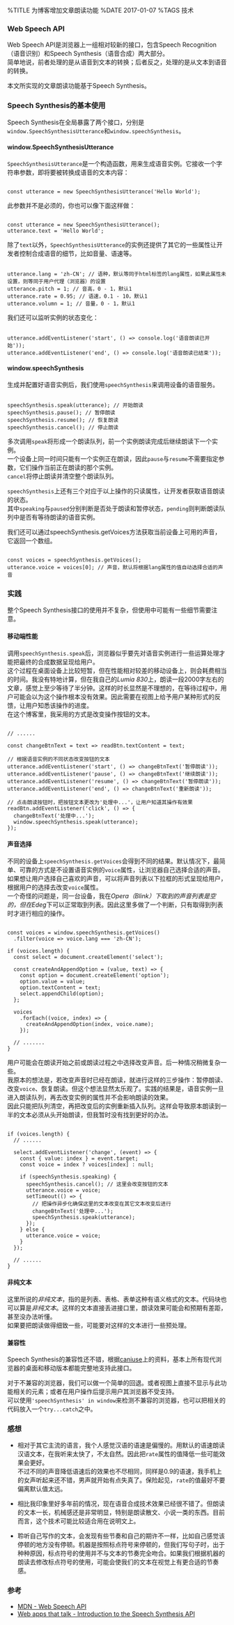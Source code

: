 %TITLE 为博客增加文章朗读功能
%DATE 2017-01-07
%TAGS 技术

### Web Speech API

Web Speech API是浏览器上一组相对较新的接口，包含Speech Recognition（语音识别）和Speech Synthesis（语音合成）两大部分。  
简单地说，前者处理的是从语音到文本的转换；后者反之，处理的是从文本到语音的转换。

本文所实现的文章朗读功能基于Speech Synthesis。

### Speech Synthesis的基本使用

Speech Synthesis在全局暴露了两个接口，分别是`window.SpeechSynthesisUtterance`和`window.speechSynthesis`。

#### window.SpeechSynthesisUtterance

`SpeechSynthesisUtterance`是一个构造函数，用来生成语音实例。它接收一个字符串参数，即将要被转换成语音的文本内容：

<pre><code class="language-javascript">
const utterance = new SpeechSynthesisUtterance('Hello World');
</code></pre>

此参数并不是必须的，你也可以像下面这样做：

<pre><code class="language-javascript">
const utterance = new SpeechSynthesisUtterance();
utterance.text = 'Hello World';
</code></pre>

除了`text`以外，`SpeechSynthesisUtterance`的实例还提供了其它的一些属性让开发者控制合成语音的细节，比如音量、语速等。

<pre><code class="language-javascript">
utterance.lang = 'zh-CN'; // 语种，默认等同于html标签的lang属性，如果此属性未设置，则等同于用户代理（浏览器）的设置
utterance.pitch = 1; // 音高，0 - 1，默认1
utterance.rate = 0.95; // 语速，0.1 - 10，默认1
utterance.volumn = 1; // 音量，0 - 1，默认1
</code></pre>

我们还可以监听实例的状态变化：

<pre><code class="language-javascript">
utterance.addEventListener('start', () => console.log('语音朗读已开始'));
utterance.addEventListener('end', () => console.log('语音朗读已结束'));
</code></pre>

#### window.speechSynthesis

生成并配置好语音实例后，我们使用`speechSynthesis`来调用设备的语音服务。

<pre><code class="language-javascript">
speechSynthesis.speak(utterance); // 开始朗读
speechSynthesis.pause(); // 暂停朗读
speechSynthesis.resume(); // 恢复朗读
speechSynthesis.cancel(); // 停止朗读
</code></pre>

多次调用`speak`将形成一个朗读队列，前一个实例朗读完成后继续朗读下一个实例。  
一个设备上同一时间只能有一个实例正在朗读，因此`pause`与`resume`不需要指定参数，它们操作当前正在朗读的那个实例。  
`cancel`将停止朗读并清空整个朗读队列。

`speechSynthesis`上还有三个对应于以上操作的只读属性，让开发者获取语音朗读的状态。  
其中`speaking`与`paused`分别判断是否处于朗读和暂停状态，`pending`则判断朗读队列中是否有等待朗读的语音实例。  

我们还可以通过speechSynthesis.getVoices方法获取当前设备上可用的声音，它返回一个数组。

<pre><code class="language-javascript">
const voices = speechSynthesis.getVoices();
utterance.voice = voices[0]; // 声音，默认将根据lang属性的值自动选择合适的声音
</code></pre>

### 实践

整个Speech Synthesis接口的使用并不复杂，但使用中可能有一些细节需要注意。

#### 移动端性能

调用`speechSynthesis.speak`后，浏览器似乎要先对语音实例进行一些运算处理才能把最终的合成数据呈现给用户。  
这个过程在桌面设备上比较短暂，但在性能相对较差的移动设备上，则会耗费相当的时间。我没有特地计算，但在我自己的*Lumia 830*上，朗读一段2000字左右的文章，感觉上至少等待了半分钟。这样的时长显然是不理想的，在等待过程中，用户可能会以为这个操作根本没有效果。因此需要在视图上给予用户某种形式的反馈，让用户知悉该操作的进度。  
在这个博客里，我采用的方式是改变操作按钮的文本。

<pre><code class="language-javascript">
// ......

const changeBtnText = text => readBtn.textContent = text;

// 根据语音实例的不同状态改变按钮的文本
utterance.addEventListener('start', () => changeBtnText('暂停朗读'));
utterance.addEventListener('pause', () => changeBtnText('继续朗读'));
utterance.addEventListener('resume', () => changeBtnText('暂停朗读'));
utterance.addEventListener('end', () => changeBtnText('重新朗读'));

// 点击朗读按钮时，把按钮文本更改为'处理中...'，让用户知道其操作有效果
readBtn.addEventListener('click', () => {
  changeBtnText('处理中...');
  window.speechSynthesis.speak(utterance);
});
</code></pre>

#### 声音选择

不同的设备上`speechSynthesis.getVoices`会得到不同的结果。默认情况下，最简单、可靠的方式是不设置语音实例的`voice`属性，让浏览器自己选择合适的声音。  
如果想让用户选择自己喜欢的声音，可以将声音列表以下拉框的形式呈现给用户，根据用户的选择去改变`voice`属性。  
一个奇怪的问题是，同一台设备，我在*Opera（Blink）*下取到的声音列表是空的，但在*Edeg*下可以正常取到列表。因此这里多做了一个判断，只有取得到列表时才进行相应的操作。

<pre><code class="language-javascript">
const voices = window.speechSynthesis.getVoices()
  .filter(voice => voice.lang === 'zh-CN');

if (voices.length) {
  const select = document.createElement('select');

  const createAndAppendOption = (value, text) => {
    const option = document.createElement('option');
    option.value = value;
    option.textContent = text;
    select.appendChild(option);
  };

  voices
    .forEach((voice, index) => {
      createAndAppendOption(index, voice.name);
    });

  // .......
}
</code></pre>

用户可能会在朗读开始之前或朗读过程之中选择改变声音。后一种情况稍微复杂一些。  
我原本的想法是，若改变声音时已经在朗读，就进行这样的三步操作：暂停朗读、改变`voice`、恢复朗读。但这个想法显然太乐观了。实践的结果是，语音实例一旦进入朗读队列，再去改变实例的属性并不会影响朗读的效果。  
因此只能把队列清空，再把改变后的实例重新插入队列。这样会导致原本朗读到一半的文本必须从头开始朗读，但我暂时没有找到更好的办法。

<pre><code class="language-javascript">
if (voices.length) {
  // ......

  select.addEventListener('change', (event) => {
    const { value: index } = event.target;
    const voice = index ? voices[index] : null;

    if (speechSynthesis.speaking) {
      speechSynthesis.cancel(); // 这里会改变按钮的文本
      utterance.voice = voice;
      setTimeout(() => {
        // 把操作异步化确保这里的文本改变在其它文本改变后进行
        changeBtnText('处理中...');
        speechSynthesis.speak(utterance);
      });
    } else {
      utterance.voice = voice;
    }
  });

  // ......
}
</code></pre>

#### 非纯文本

这里所说的*非纯文本*，指的是列表、表格、表单这种有语义格式的文本。代码块也可以算是*非纯文本*。这样的文本直接丢进接口里，朗读效果可能会和预期有差距，甚至没办法听懂。  
如果要把朗读做得细致一些，可能要对这样的文本进行一些预处理。

#### 兼容性
Speech Synthesis的兼容性还不错，根据[caniuse](http://caniuse.com/#search=Speech%20Synthesis)上的资料，基本上所有现代浏览器的桌面和移动版本都能完整地支持此接口。  

对于不兼容的浏览器，我们可以做一个简单的回退。或者视图上直接不显示与此功能相关的元素；或者在用户操作后提示用户其浏览器不受支持。  
可以使用`'speechSynthesis' in window`来检测不兼容的浏览器，也可以把相关的代码放入一个`try...catch`之中。


### 感想

* 相对于其它主流的语言，我个人感觉汉语的语速是偏慢的。用默认的语速朗读汉语文本，在我听来太快了，不太自然。因此把`rate`属性的值降低一些可能效果会更好。  
不过不同的声音降低语速后的效果也不尽相同，同样是0.9的语速，我手机上的女声听起来还不错，男声就开始有点失真了。保险起见，`rate`的值最好不要偏离默认值太远。

* 相比我印象里好多年前的情况，现在语音合成技术效果已经很不错了。但朗读的文本一长，机械感还是非常明显，特别是朗读散文、小说一类的东西。目前而言，这个技术可能比较适合用在说明文上。

* 聆听自己写作的文本，会发现有些节奏和自己的期许不一样，比如自己感觉该停顿的地方没有停顿。机器是按照标点符号来停顿的，但我们写句子时，出于种种原因，标点符号的使用并不与文本的节奏完全吻合。如果我们根据机器的朗读去修改标点符号的使用，可能会使我们的文本在视觉上有更合适的节奏感。


### 参考
* [MDN - Web Speech API](https://developer.mozilla.org/en-US/docs/Web/API/Web_Speech_API)
* [Web apps that talk - Introduction to the Speech Synthesis API](https://developers.google.com/web/updates/2014/01/Web-apps-that-talk-Introduction-to-the-Speech-Synthesis-API)
